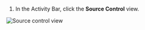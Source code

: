 1. In the Activity Bar, click the **Source Control** view.

![Source control view](/assets/images/help/codespaces/codespaces-commit-activity.png)
